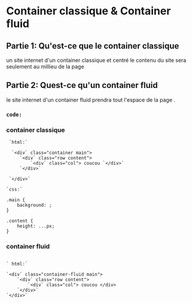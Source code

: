 

# Container classique & Container fluid

## Partie 1: Qu'est-ce que le container classique 

un site internet d'un container classique et centré le contenu du site sera seulement au millieu de la page 

## Partie 2: Quest-ce qu'un container fluid 
 
 le site internet d'un container fluid prendra tout l'espace de la page .
 
 
### `code:`
 
### container classique 

```
 `html:`

  `<div` class="container main">
     `<div` class="row content">
         `<div` class="col"> coucou `</div>`
     `</div>`
 
 `</div>`

`css:`

.main {
    background: ;
}

.content {
    height: ...px;
}
``` 

### container fluid
 
 ```

` html:`

 `<div` class="container-fluid main">
     `<div` class="row content">
         `<div` class="col"> coucou </div>
     `</div>`
 `</div>`

```